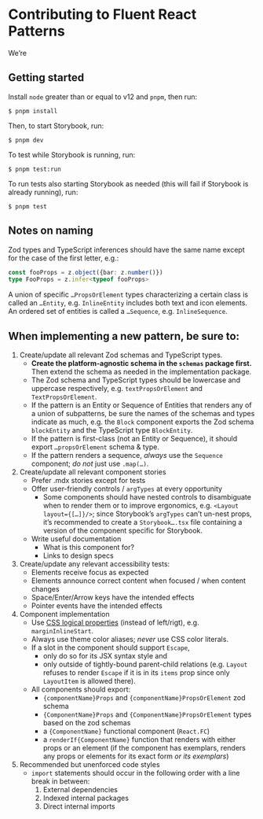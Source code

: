 # Contributing to Fluent React Patterns

We’re

## Getting started

Install `node` greater than or equal to v12 and `pnpm`, then run:

```shell
$ pnpm install
```

Then, to start Storybook, run:

```shell
$ pnpm dev
```

To test while Storybook is running, run:

```shell
$ pnpm test:run
```

To run tests also starting Storybook as needed (this will fail if Storybook is already running), run:

```shell
$ pnpm test
```

## Notes on naming

Zod types and TypeScript inferences should have the same name except for the case of the first letter, e.g.:

```ts
const fooProps = z.object({bar: z.number()})
type FooProps = z.infer<typeof fooProps>
```

A union of specific `…PropsOrElement` types characterizing a certain class is called an `…Entity`, e.g. `InlineEntity` includes both text and icon elements. An ordered set of entities is called a `…Sequence`, e.g. `InlineSequence`.

## When implementing a new pattern, be sure to:

1. Create/update all relevant Zod schemas and TypeScript types.
   - **Create the platform-agnostic schema in the `schemas` package first.** Then extend the schema as needed in the implementation package.
   - The Zod schema and TypeScript types should be lowercase and uppercase respectively, e.g. `textPropsOrElement` and `TextPropsOrElement`.
   - If the pattern is an Entity or Sequence of Entities that renders any of a union of subpatterns, be sure the names of the schemas and types indicate as much, e.g. the `Block` component exports the Zod schema `blockEntity` and the TypeScript type `BlockEntity`.
   - If the pattern is first-class (not an Entity or Sequence), it should export `…propsOrElement` schema & type.
   - If the pattern renders a sequence, _always_ use the `Sequence` component; _do not_ just use `.map(…)`.
3. Create/update all relevant component stories
   - Prefer .mdx stories except for tests
   - Offer user-friendly controls / `argTypes` at every opportunity
     - Some components should have nested controls to disambiguate when to render them or to improve ergonomics, e.g. `<Layout layout={[…]}/>`; since Storybook’s `argTypes` can’t un-nest props, it’s recommended to create a `Storybook….tsx` file containing a version of the component specific for Storybook.
   - Write useful documentation
     - What is this component for?
     - Links to design specs
4. Create/update any relevant accessibility tests:
   - Elements receive focus as expected
   - Elements announce correct content when focused / when content changes
   - Space/Enter/Arrow keys have the intended effects
   - Pointer events have the intended effects
5. Component implementation
   - Use [CSS logical properties](https://developer.mozilla.org/en-US/docs/Web/CSS/CSS_Logical_Properties) (instead of left/rigt), e.g. `marginInlineStart`.
   - Always use theme color aliases; _never_ use CSS color literals.
   - If a slot in the component should support `Escape`, 
     - only do so for its JSX syntax style and
     - only outside of tightly-bound parent-child relations (e.g. `Layout` refuses to render `Escape` if it is in its `items` prop since only `LayoutItem` is allowed there).
   - All components should export:
     - `{componentName}Props` and `{componentName}PropsOrElement` zod schema
     - `{ComponentName}Props` and `{ComponentName}PropsOrElement` types based on the zod schemas
     - a `{ComponentName}` functional component (`React.FC`)
     - a `renderIf{ComponentName}` function that renders with either props or an element (if the component has exemplars, renders any props or elements for its exact form _or its exemplars_)
6. Recommended but unenforced code styles
   - `import` statements should occur in the following order with a line break in between:
     1. External dependencies
     2. Indexed internal packages
     3. Direct internal imports
